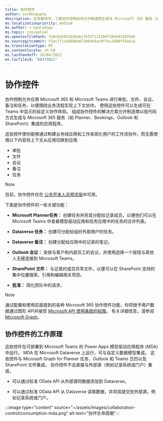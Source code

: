 ```yaml
---
title: 协作控件
author: surbhigupta
description: 在本模块中，了解协作控制如何允许制造商生成与 Microsoft 365 服务（如 Planner、Bookings 和 Outlook）集成的应用。
ms.localizationpriority: medium
ms.author: v-npaladugu
ms.topic: conceptual
ms.openlocfilehash: fa0cb45921820a61fbfd7112a50f28eb9230fb4b
ms.sourcegitcommit: f2ac771cbd608e872604e9ac8ffec2d08f55ee1a
ms.translationtype: MT
ms.contentlocale: zh-CN
ms.lasthandoff: 10/04/2022
ms.locfileid: "68373022"
---
```

# <a name="collaboration-controls"></a>协作控件

协作控制允许应用 Microsoft 365 和 Microsoft Teams 进行审批、文件、会议、备注和任务，以便围绕业务流程实现上下文协作。 使用这些控件可以生成可在 Teams 中显示的自定义协作体验。 组成协作控件的解决方案允许制造商以低代码方式生成与 Microsoft 365 服务（如 Planner、Bookings、Outlook 和 SharePoint）集成的应用程序。

这些控件使你能够通过构建业务线应用和工作来简化用户的工作流协作，而无需使用以下内容将上下文从应用切换到应用

* 审批
* 文件
* 会议
* 备注
* 任务

> [!NOTE]
> 目前，协作控件仅在 [公共开发人员预览版](~/resources/dev-preview/developer-preview-intro.md)中可用。

下面是协作控件的一些关键功能：

* **Microsoft Planner任务：** 创建任务并将其分配给记录成员，以便他们可以在 Microsoft Teams 中查看模型驱动应用和任务应用中的任务的合并列表。

* **Dataverse 任务：** 创建可分配给组织外部用户的任务。

* **Dataverse 备注：** 创建分配给应用中的记录的笔记。

* **Outlook 会议：** 安排与客户和内部员工的会议，并使用选择一个按钮与其他人无缝连接到 Microsoft Teams。

* **SharePoint 文件：** 与记录的成员共享文件，以便可以在 SharePoint 支持的集中位置搜索、引用和编辑相关项目。

* **批准：** 简化团队中的请求。

> [!NOTE]
> 通过配置和使用前面提到的各种 Microsoft 365 协作控件功能，你将授予用户数据通过图形 API并接受 [Microsoft API 使用条款的权限](/legal/microsoft-apis/terms-of-use?context=graph%2Fcontext)。 有关详细信息，请参阅 [Microsoft Graph](/graph/overview)。

## <a name="how-collaboration-controls-works"></a>协作控件的工作原理

这些控件在可部署到 Microsoft Teams 的 Power Apps 模型驱动应用程序 (MDA) 中运行。 MDA 在 Microsoft Dataverse 上运行，可与自定义数据模型集成。 这些控件与 Microsoft Graph for Planner 任务、Outlook 和 Teams 日历以及 SharePoint 文件集成。 协作控件不会直接与外部源（例如记录系统或门户）集成。

* 可以通过标准 OData API 从外部源将数据添加到 Dataverse。

* 可以通过标准 OData API 从 Dataverse 读取数据，并将其提交到外部源，例如记录系统或门户。

:::image type="content" source="~/assets/images/collaboration-control/consumption-mda.png" alt-text="协作生命周期":::

